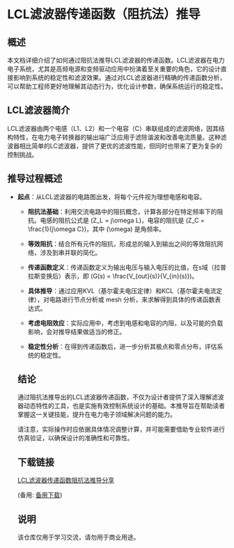# LCL滤波器传递函数（阻抗法）推导

## 概述
本文档详细介绍了如何通过阻抗法推导LCL滤波器的传递函数。LCL滤波器在电力电子系统，尤其是高频电源和变频驱动应用中扮演着至关重要的角色，它的设计直接影响到系统的稳定性和滤波效果。通过对LCL滤波器进行精确的传递函数分析，可以帮助工程师更好地理解其动态行为，优化设计参数，确保系统运行的稳定性。

## LCL滤波器简介
LCL滤波器由两个电感（L1、L2）和一个电容（C）串联组成的滤波网络，因其结构特性，在电力电子转换器的输出端广泛应用于滤除谐波和改善电流质量。这种滤波器相比简单的LC滤波器，提供了更优的滤波性能，但同时也带来了更为复杂的控制挑战。

## 推导过程概述
- **起点**：从LCL滤波器的电路图出发，将每个元件视为理想电感和电容。

  - **阻抗法基础**：利用交流电路中的阻抗概念，计算各部分在特定频率下的阻抗。电感的阻抗公式是 \(Z_L = j\omega L\)，电容的阻抗是 \(Z_C = \frac{1}{j\omega C}\)，其中 \(\omega\) 是角频率。

  - **等效阻抗**：结合所有元件的阻抗，形成总的输入到输出之间的等效阻抗网络，涉及到串并联的简化。

  - **传递函数定义**：传递函数定义为输出电压与输入电压的比值，在s域（拉普拉斯变换后）表示，即 \(G(s) = \frac{V_{out}(s)}{V_{in}(s)}\)。

  - **具体推导**：通过应用KVL（基尔霍夫电压定律）和KCL（基尔霍夫电流定律），对电路进行节点分析或 mesh 分析，来求解得到具体的传递函数表达式。

  - **考虑电阻效应**：实际应用中，考虑到电感和电容的内阻，以及可能的负载影响，会对推导结果做适当的修正。

  - **稳定性分析**：在得到传递函数后，进一步分析其极点和零点分布，评估系统的稳定性。

  ## 结论
  通过阻抗法推导出的LCL滤波器传递函数，不仅为设计者提供了深入理解滤波器动态特性的工具，也是实施有效控制系统设计的基础。本推导旨在帮助读者掌握这一关键技能，提升在电力电子领域解决问题的能力。

  请注意，实际操作时应依据具体情况调整计算，并可能需要借助专业软件进行仿真验证，以确保设计的准确性和可靠性。

  ## 下载链接
  [LCL滤波器传递函数阻抗法推导分享](https://pan.quark.cn/s/4e44f68d1809) 

  (备用: [备用下载](https://pan.baidu.com/s/1ptPOODs1qnGCbKATJlFosw?pwd=1234))

  ## 说明

  该仓库仅用于学习交流，请勿用于商业用途。
